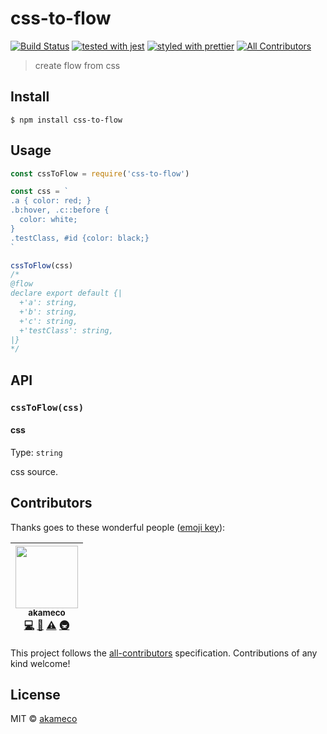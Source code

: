 # css-to-flow

[![Build Status](https://travis-ci.org/akameco/css-to-flow.svg?branch=master)](https://travis-ci.org/akameco/css-to-flow)
[![tested with jest](https://img.shields.io/badge/tested_with-jest-99424f.svg)](https://github.com/facebook/jest)
[![styled with prettier](https://img.shields.io/badge/styled_with-prettier-ff69b4.svg)](https://github.com/prettier/prettier)
[![All Contributors](https://img.shields.io/badge/all_contributors-1-orange.svg?style=flat-square)](#contributors)

> create flow from css

## Install

```
$ npm install css-to-flow
```

## Usage

```js
const cssToFlow = require('css-to-flow')

const css = `
.a { color: red; }
.b:hover, .c::before {
  color: white;
}
.testClass, #id {color: black;}
`

cssToFlow(css)
/*
@flow
declare export default {|
  +'a': string,
  +'b': string,
  +'c': string,
  +'testClass': string,
|}
*/
```

## API

### `cssToFlow(css)`

#### css

Type: `string`

css source.

## Contributors

Thanks goes to these wonderful people ([emoji key](https://github.com/kentcdodds/all-contributors#emoji-key)):

<!-- ALL-CONTRIBUTORS-LIST:START - Do not remove or modify this section -->

<!-- prettier-ignore -->
| [<img src="https://avatars2.githubusercontent.com/u/4002137?v=4" width="100px;"/><br /><sub>akameco</sub>](http://akameco.github.io)<br />[💻](https://github.com/akameco/css-to-flow/commits?author=akameco "Code") [📖](https://github.com/akameco/css-to-flow/commits?author=akameco "Documentation") [⚠️](https://github.com/akameco/css-to-flow/commits?author=akameco "Tests") [🚇](#infra-akameco "Infrastructure (Hosting, Build-Tools, etc)") |
| :---: |

<!-- ALL-CONTRIBUTORS-LIST:END -->

This project follows the [all-contributors](https://github.com/kentcdodds/all-contributors) specification. Contributions of any kind welcome!

## License

MIT © [akameco](http://akameco.github.io)
